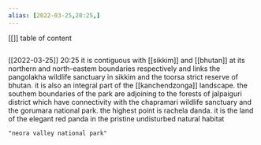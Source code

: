 ```yaml
---
alias: [2022-03-25,20:25,]
---
```

[[]]
table of content
```toc
```

[[2022-03-25]] 20:25
it is contiguous with [[sikkim]] and [[bhutan]] at its northern and north-eastem boundaries respectively and links the pangolakha wildlife sanctuary in sikkim and the toorsa strict reserve of bhutan.
it is also an integral part of the [[kanchendzonga]] landscape.
the southem boundaries of the park are adjoining to the forests of jalpaiguri district which have connectivity with the chapramari wildlife sanctuary and the gorumara national park.
the highest point is rachela danda.
it is the land of the elegant red panda in the pristine undisturbed natural habitat
```query
"neora valley national park"
```